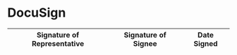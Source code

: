 # DocuSign



| Signature of Representative<br /><br /><br /><br /><br /><br /> | Signature of Signee<br /><br /><br /><br /><br /><br /> | Date Signed<br /><br /><br /><br /><br /><br /> |
| ------------------------------------------------------------ | ------------------------------------------------------- | ----------------------------------------------- |

